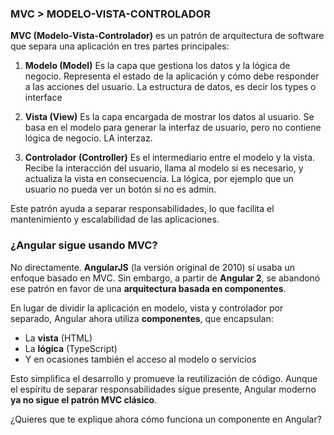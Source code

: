 

### MVC > MODELO-VISTA-CONTROLADOR

**MVC (Modelo-Vista-Controlador)** es un patrón de arquitectura de software que separa una aplicación en tres partes principales:

1. **Modelo (Model)**
   Es la capa que gestiona los datos y la lógica de negocio. Representa el estado de la aplicación y cómo debe responder a las acciones del usuario. La estructura de datos, es decir los types o interface

2. **Vista (View)**
   Es la capa encargada de mostrar los datos al usuario. Se basa en el modelo para generar la interfaz de usuario, pero no contiene lógica de negocio. LA interzaz.

3. **Controlador (Controller)**
   Es el intermediario entre el modelo y la vista. Recibe la interacción del usuario, llama al modelo si es necesario, y actualiza la vista en consecuencia. La lógica, por ejemplo que un usuario no pueda ver un botón si no es admin.

Este patrón ayuda a separar responsabilidades, lo que facilita el mantenimiento y escalabilidad de las aplicaciones.

### ¿Angular sigue usando MVC?

No directamente. **AngularJS** (la versión original de 2010) sí usaba un enfoque basado en MVC. Sin embargo, a partir de **Angular 2**, se abandonó ese patrón en favor de una **arquitectura basada en componentes**.

En lugar de dividir la aplicación en modelo, vista y controlador por separado, Angular ahora utiliza **componentes**, que encapsulan:

* La **vista** (HTML)
* La **lógica** (TypeScript)
* Y en ocasiones también el acceso al modelo o servicios

Esto simplifica el desarrollo y promueve la reutilización de código. Aunque el espíritu de separar responsabilidades sigue presente, Angular moderno **ya no sigue el patrón MVC clásico**.

¿Quieres que te explique ahora cómo funciona un componente en Angular?
